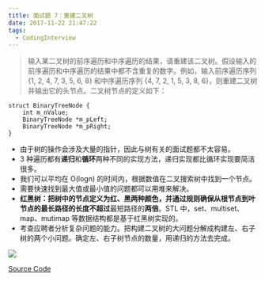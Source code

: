 ```yaml
---
title: 面试题 7：重建二叉树
date: 2017-11-22 21:47:22
tags:
  - CodingInterview
---
```

> 输入某二叉树的前序遍历和中序遍历的结果，请重建该二叉树。假设输入的前序遍历和中序遍历的结果中都不含重复的数字。例如，输入前序遍历序列 {1, 2, 4, 7, 3, 5, 6, 8} 和中序遍历序列 {4, 7, 2, 1, 5, 3, 8, 6}，则重建二叉树并输出它的头节点。二叉树节点的定义如下：

```
struct BinaryTreeNode {
    int m_nValue;
    BinaryTreeNode *m_pLeft;
    BinaryTreeNode *m_pRight;
}
```
* 由于树的操作会涉及大量的指针，因此与树有关的面试题都不太容易。
* 3 种遍历都有**递归**和**循环**两种不同的实现方法，递归实现都比循环实现要简洁很多。
* 我们可以平均在 O(logn) 的时间内，根据数值在二叉搜索树中找到一个节点。
* 需要快速找到最大值或最小值的问题都可以用堆来解决。
* **红黑树：**把树中的节点定义为红、黑两种颜色，并通过规则确保从根节点到叶节点的最长路径的长度**不超过**最短路径的**两倍**。STL 中，set、multiset、map、mutimap 等数据结构都是基于红黑树实现的。
* 考查应聘者分析复杂问题的能力。把构建二叉树的大问题分解成构建左、右子树的两个小问题。确定左、右子树节点的数量，用递归的方法去完成。
<!--more-->
![](https://raw.githubusercontent.com/was48i/mPOST/master/offer/07.jpeg)

[Source Code](https://gist.githubusercontent.com/was48i/6840384b5f5fb532d5a0508b26d08294/raw/9da792f3e0c712c7c9389e7305f223a7ede67ff3/07_ConstructBinaryTree.cpp)
